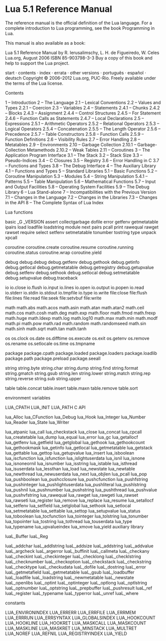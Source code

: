 # Lua 5.1 Reference Manual

The reference manual is the official definition of the Lua language.
For a complete introduction to Lua programming, see the book Programming in Lua.

This manual is also available as a book:

 Lua 5.1 Reference Manual
by R. Ierusalimschy, L. H. de Figueiredo, W. Celes
Lua.org, August 2006
ISBN 85-903798-3-3
Buy a copy of this book and help to support the Lua project.

start · contents · index · errata · other versions · português · español · deutsch
Copyright © 2006–2012 Lua.org, PUC-Rio. Freely available under the terms of the Lua license.

Contents

1 – Introduction
2 – The Language
2.1 – Lexical Conventions
2.2 – Values and Types
2.2.1 – Coercion
2.3 – Variables
2.4 – Statements
2.4.1 – Chunks
2.4.2 – Blocks
2.4.3 – Assignment
2.4.4 – Control Structures
2.4.5 – For Statement
2.4.6 – Function Calls as Statements
2.4.7 – Local Declarations
2.5 – Expressions
2.5.1 – Arithmetic Operators
2.5.2 – Relational Operators
2.5.3 – Logical Operators
2.5.4 – Concatenation
2.5.5 – The Length Operator
2.5.6 – Precedence
2.5.7 – Table Constructors
2.5.8 – Function Calls
2.5.9 – Function Definitions
2.6 – Visibility Rules
2.7 – Error Handling
2.8 – Metatables
2.9 – Environments
2.10 – Garbage Collection
2.10.1 – Garbage-Collection Metamethods
2.10.2 – Weak Tables
2.11 – Coroutines
3 – The Application Program Interface
3.1 – The Stack
3.2 – Stack Size
3.3 – Pseudo-Indices
3.4 – C Closures
3.5 – Registry
3.6 – Error Handling in C
3.7 – Functions and Types
3.8 – The Debug Interface
4 – The Auxiliary Library
4.1 – Functions and Types
5 – Standard Libraries
5.1 – Basic Functions
5.2 – Coroutine Manipulation
5.3 – Modules
5.4 – String Manipulation
5.4.1 – Patterns
5.5 – Table Manipulation
5.6 – Mathematical Functions
5.7 – Input and Output Facilities
5.8 – Operating System Facilities
5.9 – The Debug Library
6 – Lua Stand-alone
7 – Incompatibilities with the Previous Version
7.1 – Changes in the Language
7.2 – Changes in the Libraries
7.3 – Changes in the API
8 – The Complete Syntax of Lua
Index

Lua functions

basic
_G
_VERSION
assert
collectgarbage
dofile
error
getfenv
getmetatable
ipairs
load
loadfile
loadstring
module
next
pairs
pcall
print
rawequal
rawget
rawset
require
select
setfenv
setmetatable
tonumber
tostring
type
unpack
xpcall

coroutine
coroutine.create
coroutine.resume
coroutine.running
coroutine.status
coroutine.wrap
coroutine.yield

debug
debug.debug
debug.getfenv
debug.gethook
debug.getinfo
debug.getlocal
debug.getmetatable
debug.getregistry
debug.getupvalue
debug.setfenv
debug.sethook
debug.setlocal
debug.setmetatable
debug.setupvalue
debug.traceback

io
io.close
io.flush
io.input
io.lines
io.open
io.output
io.popen
io.read
io.stderr
io.stdin
io.stdout
io.tmpfile
io.type
io.write
file:close
file:flush
file:lines
file:read
file:seek
file:setvbuf
file:write
 

math
math.abs
math.acos
math.asin
math.atan
math.atan2
math.ceil
math.cos
math.cosh
math.deg
math.exp
math.floor
math.fmod
math.frexp
math.huge
math.ldexp
math.log
math.log10
math.max
math.min
math.modf
math.pi
math.pow
math.rad
math.random
math.randomseed
math.sin
math.sinh
math.sqrt
math.tan
math.tanh

os
os.clock
os.date
os.difftime
os.execute
os.exit
os.getenv
os.remove
os.rename
os.setlocale
os.time
os.tmpname

package
package.cpath
package.loaded
package.loaders
package.loadlib
package.path
package.preload
package.seeall

string
string.byte
string.char
string.dump
string.find
string.format
string.gmatch
string.gsub
string.len
string.lower
string.match
string.rep
string.reverse
string.sub
string.upper

table
table.concat
table.insert
table.maxn
table.remove
table.sort

environment
variables

LUA_CPATH
LUA_INIT
LUA_PATH
C API

lua_Alloc
lua_CFunction
lua_Debug
lua_Hook
lua_Integer
lua_Number
lua_Reader
lua_State
lua_Writer

lua_atpanic
lua_call
lua_checkstack
lua_close
lua_concat
lua_cpcall
lua_createtable
lua_dump
lua_equal
lua_error
lua_gc
lua_getallocf
lua_getfenv
lua_getfield
lua_getglobal
lua_gethook
lua_gethookcount
lua_gethookmask
lua_getinfo
lua_getlocal
lua_getmetatable
lua_getstack
lua_gettable
lua_gettop
lua_getupvalue
lua_insert
lua_isboolean
lua_iscfunction
lua_isfunction
lua_islightuserdata
lua_isnil
lua_isnone
lua_isnoneornil
lua_isnumber
lua_isstring
lua_istable
lua_isthread
lua_isuserdata
lua_lessthan
lua_load
lua_newstate
lua_newtable
lua_newthread
lua_newuserdata
lua_next
lua_objlen
lua_pcall
lua_pop
lua_pushboolean
lua_pushcclosure
lua_pushcfunction
lua_pushfstring
lua_pushinteger
lua_pushlightuserdata
lua_pushliteral
lua_pushlstring
lua_pushnil
lua_pushnumber
lua_pushstring
lua_pushthread
lua_pushvalue
lua_pushvfstring
lua_rawequal
lua_rawget
lua_rawgeti
lua_rawset
lua_rawseti
lua_register
lua_remove
lua_replace
lua_resume
lua_setallocf
lua_setfenv
lua_setfield
lua_setglobal
lua_sethook
lua_setlocal
lua_setmetatable
lua_settable
lua_settop
lua_setupvalue
lua_status
lua_toboolean
lua_tocfunction
lua_tointeger
lua_tolstring
lua_tonumber
lua_topointer
lua_tostring
lua_tothread
lua_touserdata
lua_type
lua_typename
lua_upvalueindex
lua_xmove
lua_yield
auxiliary library

luaL_Buffer
luaL_Reg

luaL_addchar
luaL_addlstring
luaL_addsize
luaL_addstring
luaL_addvalue
luaL_argcheck
luaL_argerror
luaL_buffinit
luaL_callmeta
luaL_checkany
luaL_checkint
luaL_checkinteger
luaL_checklong
luaL_checklstring
luaL_checknumber
luaL_checkoption
luaL_checkstack
luaL_checkstring
luaL_checktype
luaL_checkudata
luaL_dofile
luaL_dostring
luaL_error
luaL_getmetafield
luaL_getmetatable
luaL_gsub
luaL_loadbuffer
luaL_loadfile
luaL_loadstring
luaL_newmetatable
luaL_newstate
luaL_openlibs
luaL_optint
luaL_optinteger
luaL_optlong
luaL_optlstring
luaL_optnumber
luaL_optstring
luaL_prepbuffer
luaL_pushresult
luaL_ref
luaL_register
luaL_typename
luaL_typerror
luaL_unref
luaL_where

constants

LUA_ENVIRONINDEX
LUA_ERRERR
LUA_ERRFILE
LUA_ERRMEM
LUA_ERRRUN
LUA_ERRSYNTAX
LUA_GLOBALSINDEX
LUA_HOOKCOUNT
LUA_HOOKLINE
LUA_HOOKRET
LUA_MASKCALL
LUA_MASKCOUNT
LUA_MASKLINE
LUA_MASKRET
LUA_MINSTACK
LUA_MULTRET
LUA_NOREF
LUA_REFNIL
LUA_REGISTRYINDEX
LUA_YIELD
